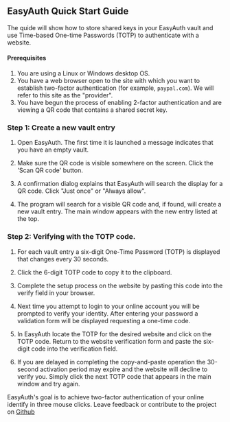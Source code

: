 ## EasyAuth Quick Start Guide

The quide will show how to store shared keys in your EasyAuth vault and use Time-based One-time Passwords (TOTP) to authenticate with a website.

####  Prerequisites

1. You are using a Linux or Windows desktop OS.
2. You have a web browser open to the site with which you want to establish two-factor authentication (for example, `paypal.com`).  We will refer to this site as the "provider".
3. You have begun the process of enabling 2-factor authentication and are viewing a QR code that contains a shared secret key. 

### Step 1: Create a new vault entry

1. Open EasyAuth.  The first time it is launched a message indicates that you have an empty vault.  

2. Make sure the QR code is visible somewhere on the screen. Click the 'Scan QR code' button.  

3. A confirmation dialog explains that EasyAuth will search the display for a QR code. Click "Just once" or "Always allow".  

4. The program will search for a visible QR code and, if found, will create a new vault entry.
The main window appears with the new entry listed at the top.

### Step 2: Verifying with the TOTP code.

1. For each vault entry a six-digit One-Time Password (TOTP) is displayed that changes every 30 seconds. 

2. Click the 6-digit TOTP code to copy it to the clipboard.

3. Complete the setup process on the website by pasting this code into the verify field in your browser. 

4. Next time you attempt to login to your online account you will be prompted to verify your identity. After entering your password a validation form will be displayed requesting a one-time code. 

5. In EasyAuth locate the TOTP for the desired website and click on the TOTP code. Return to the website verification form and paste the six-digit code into the verification field.

6. If you are delayed in completing the copy-and-paste operation the 30-second activation period may expire and the website will decline to verify you.  Simply click the next TOTP code that appears in the main window and try again. 


EasyAuth's goal is to achieve two-factor authentication of your online identify in three mouse clicks. 
Leave feedback or contribute to the project on [Github](https://www.github.com/jdalbey/EasyAuth)  



 
